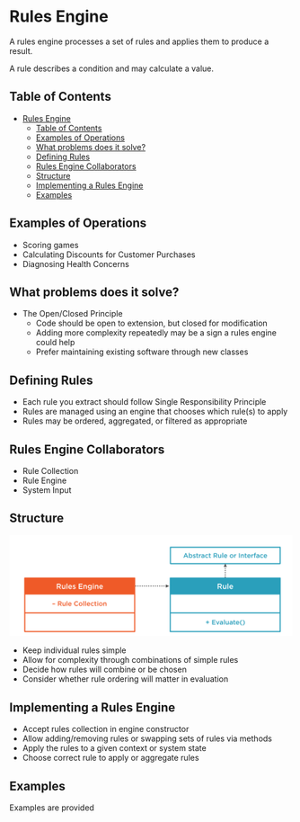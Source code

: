 # Rules Engine

A rules engine processes a set of rules and applies them to produce a result.

A rule describes a condition and may calculate a value.

## Table of Contents
- [Rules Engine](#rules-engine)
  - [Table of Contents](#table-of-contents)
  - [Examples of Operations](#examples-of-operations)
  - [What problems does it solve?](#what-problems-does-it-solve)
  - [Defining Rules](#defining-rules)
  - [Rules Engine Collaborators](#rules-engine-collaborators)
  - [Structure](#structure)
  - [Implementing a Rules Engine](#implementing-a-rules-engine)
  - [Examples](#examples)



## Examples of Operations

- Scoring games
- Calculating Discounts for Customer Purchases
- Diagnosing Health Concerns

## What problems does it solve?

- The Open/Closed Principle
  - Code should be open to extension, but closed for modification
  - Adding more complexity repeatedly may be a sign a rules engine could help
  - Prefer maintaining existing software through new classes

## Defining Rules

- Each rule you extract should follow Single Responsibility Principle
- Rules are managed using an engine that chooses which rule(s) to apply
- Rules may be ordered, aggregated, or filtered as appropriate

## Rules Engine Collaborators

- Rule Collection
- Rule Engine
- System Input


## Structure

![uml structure 1](/Behavioral/Rules%20Engine/assets/uml.png)


- Keep individual rules simple
- Allow for complexity through combinations of simple rules
- Decide how rules will combine or be chosen
- Consider whether rule ordering will matter in evaluation

## Implementing a Rules Engine
- Accept rules collection in engine constructor
- Allow adding/removing rules or swapping sets of rules via methods
- Apply the rules to a given context or system state
- Choose correct rule to apply or aggregate rules

## Examples

Examples are provided